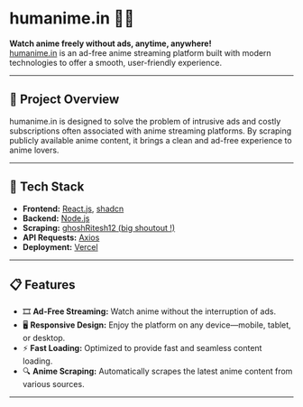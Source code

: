 # **humanime.in** 🎥🎌

**Watch anime freely without ads, anytime, anywhere!**  
[humanime.in](https://humanime-client-3a2m.vercel.app/search) is an ad-free anime streaming platform built with modern technologies to offer a smooth, user-friendly experience.

---

## 🌟 **Project Overview**

humanime.in is designed to solve the problem of intrusive ads and costly subscriptions often associated with anime streaming platforms. By scraping publicly available anime content, it brings a clean and ad-free experience to anime lovers.

---

## 🚀 **Tech Stack**

- **Frontend:** [React.js](https://reactjs.org/), [shadcn](https://shadcn.dev/)
- **Backend:** [Node.js](https://nodejs.org/)
- **Scraping:** [ghoshRitesh12 (big shoutout !)](https://github.com/ghoshRitesh12/aniwatch-api)
- **API Requests:** [Axios](https://axios-http.com/)
- **Deployment:** [Vercel](https://vercel.com/)

---

## 📋 **Features**

- 🎞️ **Ad-Free Streaming:** Watch anime without the interruption of ads.
- 🖥️ **Responsive Design:** Enjoy the platform on any device—mobile, tablet, or desktop.
- ⚡ **Fast Loading:** Optimized to provide fast and seamless content loading.
- 🔍 **Anime Scraping:** Automatically scrapes the latest anime content from various sources.

---


